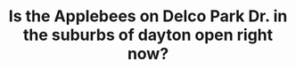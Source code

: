 ---
inv_num: 2013-132
add_credit:
url: 2013-132
title: Is the Applebees on Delco Park Dr. in the suburbs of dayton open right now?
year: 2013-ongoing
display_year: '2013'
medium: Website
dims:
pitch: ".....exactly the URL says. Would u believe me if I told u this took me 5 years
  to finish?"
ps:
live_url: http://istheapplebeesondelcoparkdrinthesuburbsofdaytonopenrightnow.com
youtube:
related_code:
subheading:
download:
commission:
layout: things-i-made
---